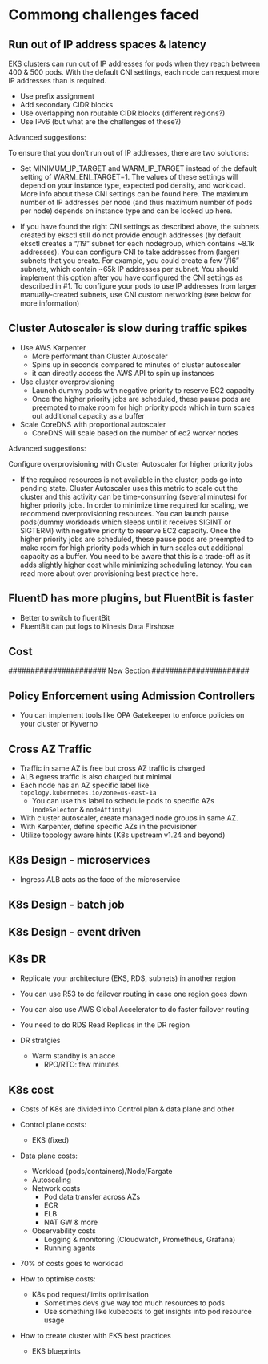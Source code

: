 # Commong challenges faced

## Run out of IP address spaces & latency

EKS clusters can run out of IP addresses for pods when they reach between 400 & 500 pods. With the default CNI settings, each node can request more IP addresses than is required.

- Use prefix assignment
- Add secondary CIDR blocks
- Use overlapping non routable CIDR blocks (different regions?)
- Use IPv6 (but what are the challenges of these?)

Advanced suggestions:

To ensure that you don’t run out of IP addresses, there are two solutions:

- Set MINIMUM_IP_TARGET and WARM_IP_TARGET instead of the default setting of WARM_ENI_TARGET=1. The values of these settings will depend on your instance type, expected pod density, and workload. More info about these CNI settings can be found here. The maximum number of IP addresses per node (and thus maximum number of pods per node) depends on instance type and can be looked up here.

- If you have found the right CNI settings as described above, the subnets created by eksctl still do not provide enough addresses (by default eksctl creates a “/19” subnet for each nodegroup, which contains ~8.1k addresses). You can configure CNI to take addresses from (larger) subnets that you create. For example, you could create a few “/16” subnets, which contain ~65k IP addresses per subnet. You should implement this option after you have configured the CNI settings as described in #1. To configure your pods to use IP addresses from larger manually-created subnets, use CNI custom networking (see below for more information)

## Cluster Autoscaler is slow during traffic spikes

- Use AWS Karpenter 
  - More performant than Cluster Autoscaler
  - Spins up in seconds compared to minutes of cluster autoscaler
  - it can directly access the AWS API to spin up instances
- Use cluster overprovisioning
  - Launch dummy pods with negative priority to reserve EC2 capacity
  - Once the higher priority jobs are scheduled, these pause pods are preempted to make room for high priority pods which in turn scales out additional capacity as a buffer
- Scale CoreDNS with proportional autoscaler
  - CoreDNS will scale based on the number of ec2 worker nodes

Advanced suggestions:

Configure overprovisioning with Cluster Autoscaler for higher priority jobs

- If the required resources is not available in the cluster, pods go into pending state. Cluster Autoscaler uses this metric to scale out the cluster and this activity can be time-consuming (several minutes) for higher priority jobs. In order to minimize time required for scaling, we recommend overprovisioning resources. You can launch pause pods(dummy workloads which sleeps until it receives SIGINT or SIGTERM) with negative priority to reserve EC2 capacity. Once the higher priority jobs are scheduled, these pause pods are preempted to make room for high priority pods which in turn scales out additional capacity as a buffer. You need to be aware that this is a trade-off as it adds slightly higher cost while minimizing scheduling latency. You can read more about over provisioning best practice here.


## FluentD has more plugins, but FluentBit is faster

- Better to switch to fluentBit
- FluentBit can put logs to Kinesis Data Firshose 


## Cost


###################### New Section ######################

## Policy Enforcement using Admission Controllers

- You can implement tools like OPA Gatekeeper to enforce policies on your cluster or Kyverno


## Cross AZ Traffic

- Traffic in same AZ is free but cross AZ traffic is charged
- ALB egress traffic is also charged but minimal
- Each node has an AZ specific label like `topology.kubernetes.io/zone=us-east-1a`
  - You can use this label to schedule pods to specific AZs (`nodeSelector` & `nodeAffinity`)
- With cluster autoscaler, create managed node groups in same AZ. 
- With Karpenter, define specific AZs in the provisioner
- Utilize topology aware hints (K8s upstream v1.24 and beyond)


## K8s Design - microservices

- Ingress ALB acts as the face of the microservice

## K8s Design - batch job

## K8s Design - event driven

## K8s DR

- Replicate your architecture (EKS, RDS, subnets) in another region
- You can use R53 to do failover routing in case one region goes down
- You can also use AWS Global Accelerator to do faster failover routing
- You need to do RDS Read Replicas in the DR region

- DR stratgies
  - Warm standby is an acce
    - RPO/RTO: few minutes


## K8s cost

- Costs of K8s are divided into Control plan & data plane and other

- Control plane costs:
  - EKS (fixed)

- Data plane costs:
  - Workload (pods/containers)/Node/Fargate
  - Autoscaling
  - Network costs
    - Pod data transfer across AZs
    - ECR
    - ELB
    - NAT GW & more
  - Observability costs
    - Logging & monitoring (Cloudwatch, Prometheus, Grafana)
    - Running agents

  
- 70% of costs goes to workload

- How to optimise costs:
  - K8s pod request/limits optimisation
    - Sometimes devs give way too much resources to pods
    - Use something like kubecosts to get insights into pod resource usage

- How to create cluster with EKS best practices
  - EKS blueprints
